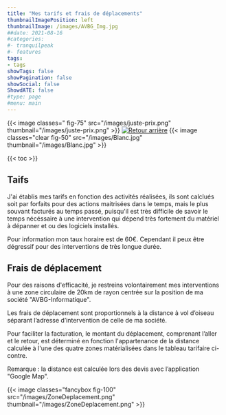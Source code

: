 ```yaml
---
title: "Mes tarifs et frais de déplacements"
thumbnailImagePosition: left
thumbnailImage: /images/AVBG_Img.jpg
##date: 2021-08-16
#categories:
#- tranquilpeak
#- features
tags:
- tags
showTags: false
showPagination: false
showSocial: false
ShowdATE: false
#type: page
#menu: main
---
```

<!--more-->

{{< image classes=" fig-75" src="/images/juste-prix.png" thumbnail="/images/juste-prix.png"  >}}
[![Retour arrière](/images/logo-retour-arriere_50.png)](../)
{{< image classes="clear fig-50" src="/images/Blanc.jpg" thumbnail="/images/Blanc.jpg"  >}}



{{< toc >}}

## Taifs
J'ai établis mes tarifs en fonction des activités réalisées, ils sont calclués soit par forfaits pour des actions maitrisées dans le temps, mais le plus souvant facturés au temps passé, puisqu'il est très difficile de savoir le temps nécéssaire à une intervention qui dépend très fortement du matériel à dépanner et ou des logiciels installés. 


Pour information mon taux horaire est de 60€. Cependant il peux être dégressif pour des interventions de très longue durée.
## Frais de déplacement

Pour des raisons d'efficacité, je restreins volontairement mes interventions à une zone circulaire de 20km de rayon centrée sur la position de ma société "AVBG-Informatique".

Les frais de déplacement sont proportionnels à la distance à vol d’oiseau séparant l’adresse d’intervention de celle de ma société.

Pour faciliter la facturation, le montant du déplacement, comprenant l’aller et le retour, est déterminé en fonction l'appartenance de la distance calculée à l'une des quatre zones matérialisées dans le tableau tarifaire ci-contre.

Remarque : la distance est calculée lors des devis  avec l’application "Google Map".

{{< image classes="fancybox fig-100" src="/images/ZoneDeplacement.png" thumbnail="/images/ZoneDeplacement.png" >}}